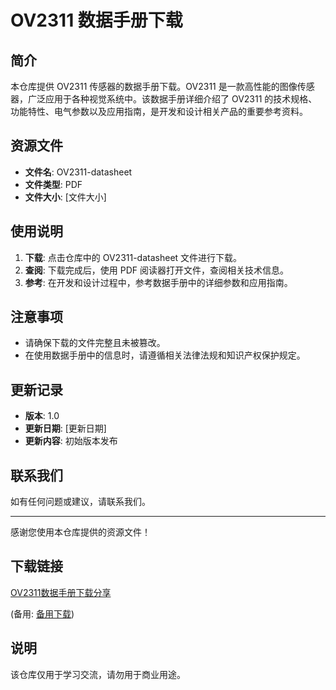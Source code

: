 # OV2311 数据手册下载

## 简介

本仓库提供 OV2311 传感器的数据手册下载。OV2311 是一款高性能的图像传感器，广泛应用于各种视觉系统中。该数据手册详细介绍了 OV2311 的技术规格、功能特性、电气参数以及应用指南，是开发和设计相关产品的重要参考资料。

## 资源文件

- **文件名**: OV2311-datasheet
- **文件类型**: PDF
- **文件大小**: [文件大小]

## 使用说明

1. **下载**: 点击仓库中的 OV2311-datasheet 文件进行下载。
2. **查阅**: 下载完成后，使用 PDF 阅读器打开文件，查阅相关技术信息。
3. **参考**: 在开发和设计过程中，参考数据手册中的详细参数和应用指南。

## 注意事项

- 请确保下载的文件完整且未被篡改。
- 在使用数据手册中的信息时，请遵循相关法律法规和知识产权保护规定。

## 更新记录

- **版本**: 1.0
- **更新日期**: [更新日期]
- **更新内容**: 初始版本发布

## 联系我们

如有任何问题或建议，请联系我们。

---

感谢您使用本仓库提供的资源文件！

## 下载链接
[OV2311数据手册下载分享](https://pan.quark.cn/s/4f58c6321b89) 

(备用: [备用下载](https://pan.baidu.com/s/10Y3jrXDq58IwZZRU4iRg9g?pwd=bbzf))

## 说明

该仓库仅用于学习交流，请勿用于商业用途。
